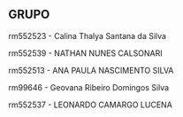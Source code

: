 
## GRUPO

rm552523 - Calina Thalya Santana da Silva

rm552539 - NATHAN NUNES CALSONARI

rm552513 - ANA PAULA NASCIMENTO SILVA

rm99646 - Geovana Ribeiro Domingos Silva

rm552537 - LEONARDO CAMARGO LUCENA

